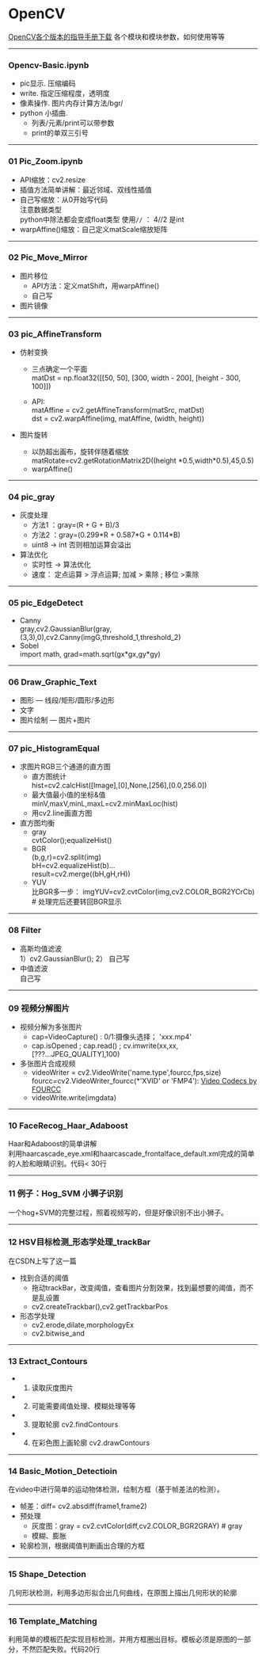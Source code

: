 
# OpenCV

[OpenCV各个版本的指导手册下载](https://docs.opencv.org/)
各个模块和模块参数，如何使用等等

---
### Opencv-Basic.ipynb
- pic显示. 压缩编码
- write. 指定压缩程度，透明度
- 像素操作. 图片内存计算方法/bgr/
- python 小插曲. <br>
    - 列表/元素/print可以带参数
    - print的单双三引号
 
---
    
### 01 Pic_Zoom.ipynb
- API缩放：cv2.resize
- 插值方法简单讲解：最近邻域、双线性插值
- 自己写缩放：从0开始写代码<br>
注意数据类型<br>
python中除法都会变成float类型 使用`//` ： 4//2 是int
- warpAffine()缩放：自己定义matScale缩放矩阵




---
### 02 Pic_Move_Mirror
- 图片移位
    - API方法：定义matShift，用warpAffine()
    - 自己写
- 图片镜像 

---
### 03 pic_AffineTransform
- 仿射变换
    - 三点确定一个平面<br>
    matDst = np.float32([[50, 50], [300, width - 200], [height - 300, 100]])

    - API:<br>
matAffine = cv2.getAffineTransform(matSrc, matDst)  <br>
dst = cv2.warpAffine(img, matAffine, (width, height))

- 图片旋转
    - 以防超出画布，旋转伴随着缩放<br>
   matRotate=cv2.getRotationMatrix2D((height
   \*0.5,width\*0.5),45,0.5)
    - warpAffine()

--- 
### 04 pic_gray
- 灰度处理
    - 方法1 ：gray=(R + G + B)/3
    - 方法2 ：gray=(0.299\*R + 0.587\*G + 0.114\*B)
    - uint8 -> int 否则相加运算会溢出
- 算法优化
    - 实时性 -> 算法优化
    - 速度： 定点运算 > 浮点运算; 加减 > 乘除 ; 移位 >乘除
    
---
### 05 pic_EdgeDetect
- Canny<br>
gray,cv2.GaussianBlur(gray,(3,3),0),cv2.Canny(imgG,threshold_1,threshold_2)
- Sobel<br>
import math, grad=math.sqrt(gx\*gx,gy\*gy)

---
### 06 Draw_Graphic_Text
- 图形 — 线段/矩形/圆形/多边形
- 文字
- 图片绘制 — 图片+图片
---
### 07 pic_HistogramEqual
- 求图片RGB三个通道的直方图
    - 直方图统计<br>
    hist=cv2.calcHist([Image],[0],None,[256],[0.0,256.0])
    - 最大值最小值的坐标&值<br>
        minV,maxV,minL,maxL=cv2.minMaxLoc(hist)
    - 用cv2.line画直方图
- 直方图均衡
    - gray<br>
    cvtColor();equalizeHist()
    - BGR<br>
    (b,g,r)=cv2.split(img)<br>
    bH=cv2.equalizeHist(b)...<br>
    result=cv2.merge((bH,gH,rH))
    - YUV<br>
    比BGR多一步： imgYUV=cv2.cvtColor(img,cv2.COLOR_BGR2YCrCb) # 处理完后还要转回BGR显示
    
---
### 08 Filter 
- 高斯均值滤波<br>
1）cv2.GaussianBlur();  2） 自己写
- 中值滤波<br>
自己写
---
### 09 视频分解图片
- 视频分解为多张图片<br>
    - cap=VideoCapture() : 0/1:摄像头选择； 'xxx.mp4'
    - cap.isOpened ; cap.read() ; cv.imwrite(xx,xx,[???...JPEG_QUALITY],100)
- 多张图片合成视频
    - videoWriter = cv2.VideoWrite('name.type',fourcc,fps,size)<br>
    fourcc=cv2.VideoWriter_fourcc(\*'XVID' or 'FMP4'): [Video Codecs by FOURCC](http://www.fourcc.org/codecs.php)
    - videoWrite.write(imgdata)
---
### 10 FaceRecog_Haar_Adaboost
Haar和Adaboost的简单讲解<br>
利用haarcascade_eye.xml和haarcascade_frontalface_default.xml完成的简单的人脸和眼睛识别。代码< 30行

---
### 11 例子：Hog_SVM 小狮子识别
一个hog+SVM的完整过程，照着视频写的，但是好像识别不出小狮子。

---
### 12 HSV目标检测_形态学处理_trackBar
在CSDN上写了这一篇
- 找到合适的阈值
    - 拖动trackBar，改变阈值，查看图片分割效果，找到最想要的阈值，而不是乱设置
    - cv2.createTrackbar(),cv2.getTrackbarPos
- 形态学处理
    - cv2.erode,dilate,morphologyEx
    - cv2.bitwise_and
---

### 13 Extract_Contours
- 1. 读取灰度图片
- 2. 可能需要阈值处理、模糊处理等等
- 3. 提取轮廓 cv2.findContours
- 4. 在彩色图上画轮廓 cv2.drawContours

---

### 14 Basic_Motion_Detectioin
在video中进行简单的运动物体检测，绘制方框（基于帧差法的检测）。
- 帧差：diff= cv2.absdiff(frame1,frame2)
- 预处理
    - 灰度图：gray = cv2.cvtColor(diff,cv2.COLOR_BGR2GRAY) # gray
    - 模糊、膨胀
- 轮廓检测，根据阈值判断画出合理的方框

---

### 15 Shape_Detection
几何形状检测，利用多边形拟合出几何曲线，在原图上描出几何形状的轮廓

---

### 16 Template_Matching
利用简单的模板匹配实现目标检测，并用方框圈出目标。模板必须是原图的一部分，不然匹配失败。代码20行
